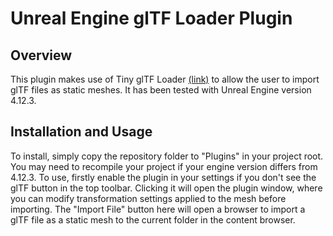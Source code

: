 # Unreal Engine glTF Loader Plugin

Overview
------
This plugin makes use of Tiny glTF Loader [(link)](https://github.com/syoyo/tinygltfloader) to allow the user to import glTF files as static meshes. It has been tested with Unreal Engine version 4.12.3.

Installation and Usage
------
To install, simply copy the repository folder to "Plugins" in your project root. You may need to recompile your project if your engine version differs from 4.12.3.
To use, firstly enable the plugin in your settings if you don't see the glTF button in the top toolbar. Clicking it will open the plugin window, where you can modify transformation settings applied to the mesh before importing. The "Import File" button here will open a browser to import a glTF file as a static mesh to the current folder in the content browser.
